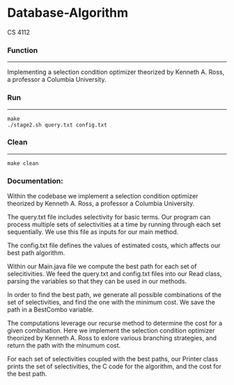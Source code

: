 # Database-Algorithm

CS 4112

### Function
-----

Implementing a selection condition optimizer theorized by Kenneth A. Ross, a professor a Columbia University.

### Run
-----
    make
    ./stage2.sh query.txt config.txt

### Clean
-----
    make clean

### Documentation: 

Within the codebase we implement a selection condition optimizer theorized by Kenneth A. Ross, a professor a Columbia University. 

The query.txt file includes selectivity for basic terms. Our program can process multiple sets of selectivities at a time by running through each set sequentially. We use this file as inputs for our main method. 

The config.txt file defines the values of estimated costs, which affects our best path algorithm. 

Within our Main.java file we compute the best path for each set of selecitivities. We feed the query.txt and config.txt files into our Read class, parsing the variables so that they can be used in our methods. 

In order to find the best path, we generate all possible combinations of the set of selectivities, and find the one with the minimum cost. We save the path in a BestCombo variable. 

The computations leverage our recurse method to determine the cost for a given combination. Here we implement the selection condition optimizer theorized by Kenneth A. Ross to exlore various branching strategies, and return the path with the minumum cost. 

For each set of selectivities coupled with the best paths, our Printer class prints the set of selectivities, the C code for the algorithm, and the cost for the best path. 
